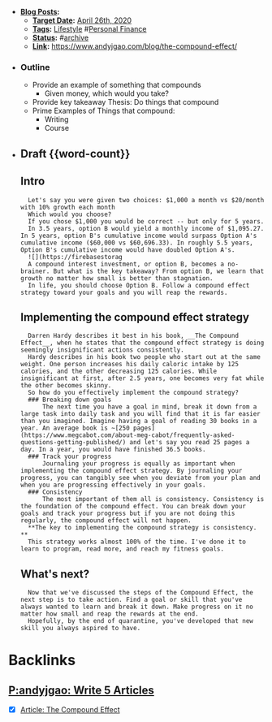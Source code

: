- **[Blog Posts](<Blog Posts.md>):**
    - **[Target Date](<Target Date.md>):** [April 26th, 2020](<April 26th, 2020.md>)
    - **[Tags](<Tags.md>):** [Lifestyle](<Lifestyle.md>) #[Personal Finance](<Personal Finance.md>)
    - **[Status](<Status.md>):** #[archive](<archive.md>)
    - **[Link](<Link.md>):** https://www.andyjgao.com/blog/the-compound-effect/
- ### Outline
    - Provide an example of something that compounds
        - Given money, which would you take?
    - Provide key takeaway Thesis: Do things that compound
    - Prime Examples of Things that compound:
        - Writing
        - Course
- ## Draft {{word-count}}
    ## Intro
        Let's say you were given two choices: $1,000 a month vs $20/month with 10% growth each month 
        Which would you choose? 
        If you chose $1,000 you would be correct -- but only for 5 years. 
        In 3.5 years, option B would yield a monthly income of $1,095.27. In 5 years, option B's cumulative income would surpass Option A's cumulative income ($60,000 vs $60,696.33). In roughly 5.5 years, Option B's cumulative income would have doubled Option A's.
        ![](https://firebasestorag
        A compound interest investment, or option B, becomes a no-brainer. But what is the key takeaway? From option B, we learn that growth no matter how small is better than stagnation.
        In life, you should choose Option B. Follow a compound effect strategy toward your goals and you will reap the rewards.
    ## Implementing the compound effect strategy
        Darren Hardy describes it best in his book, __The Compound Effect__, when he states that the compound effect strategy is doing seemingly insignificant actions consistently. 
        Hardy describes in his book two people who start out at the same weight. One person increases his daily caloric intake by 125 calories, and the other decreasing 125 calories. While insignificant at first, after 2.5 years, one becomes very fat while the other becomes skinny. 
        So how do you effectively implement the compound strategy? 
        ### Breaking down goals
            The next time you have a goal in mind, break it down from a large task into daily task and you will find that it is far easier than you imagined. Imagine having a goal of reading 30 books in a year. An average book is ~[250 pages](https://www.megcabot.com/about-meg-cabot/frequently-asked-questions-getting-published/) and let's say you read 25 pages a day. In a year, you would have finished 36.5 books.  
        ### Track your progress
            Journaling your progress is equally as important when implementing the compound effect strategy. By journaling your progress, you can tangibly see when you deviate from your plan and when you are progressing effectively in your goals. 
        ### Consistency
            The most important of them all is consistency. Consistency is the foundation of the compound effect. You can break down your goals and track your progress but if you are not doing this regularly, the compound effect will not happen.
        **The key to implementing the compound strategy is consistency. **
        This strategy works almost 100% of the time. I've done it to learn to program, read more, and reach my fitness goals.
    ## What's next?
        Now that we've discussed the steps of the Compound Effect, the next step is to take action. Find a goal or skill that you've always wanted to learn and break it down. Make progress on it no matter how small and reap the rewards at the end.
        Hopefully, by the end of quarantine, you've developed that new skill you always aspired to have. 

# Backlinks
## [P:andyjgao: Write 5 Articles](<P:andyjgao: Write 5 Articles.md>)
- [x] [Article: The Compound Effect](<Article: The Compound Effect.md>)


